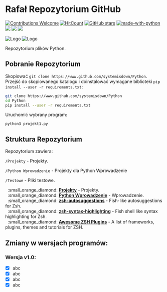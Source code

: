 # Rafał Repozytorium GitHub

[![Contributions Welcome](https://img.shields.io/badge/contributions-welcome-brightgreen.svg?style=round)](https://github.com/systemisdown/Python/issues)
[![HitCount](http://hits.dwyl.com/systemisdown/Python.svg)](http://hits.dwyl.com/systemisdown/Python)
[![GitHub stars](https://img.shields.io/github/stars/systemisdown/Python.svg?style=social&label=Star&maxAge=2592000)](https://github.com/systemisdown/Python/stargazers)
[![made-with-python](https://img.shields.io/badge/Made%20with-Python-1f425f.svg)](https://www.python.org/)
![](https://img.shields.io/badge/Python-2-blue)
![](https://img.shields.io/badge/Python-3-blue)
![](https://img.shields.io/badge/platform-Windows%20%7C%20Linux%20%7C%20KaliLinux%20%7C%20ParrotOs-blue)


![Logo](https://github.com/systemisdown/Python/blob/main/logo2.png)
![Logo](https://github.com/systemisdown/Python/blob/main/logo1.png)

Repozytorium plików Python.


## Pobranie Repozytorium

Skopiować `git clone https://www.github.com/systemisdown/Python`. Przejść do skopiowanego katalogu i doinstalować wymagane biblioteki `pip install --user -r requirements.txt`:

```bash
git clone https://www.github.com/systemisdown/Python
cd Python
pip install --user -r requirements.txt
```

Uruchomić wybrany program:

`python3 projekt1.py`


## Struktura Repozytorium
Repozytorium zawiera:

`/Projekty` - Projekty.

`/Python Wprowadzenie` - Projekty dla Python Wprowadzenie

`/Testowe` -  Pliki testowe.  


<p>
&nbsp;&nbsp;:small_orange_diamond: <a href="https://github.com/systemisdown/Python/tree/main/Projekty"><b>Projekty</b></a> - Projekty.<br>
&nbsp;&nbsp;:small_orange_diamond: <a href="https://github.com/systemisdown/Python/tree/main/Python Wprowadzenie"><b>Python Wprowadzenie</b></a> - Wprowadzenie.<br>
&nbsp;&nbsp;:small_orange_diamond: <a href="https://github.com/zsh-users/zsh-autosuggestions"><b>zsh-autosuggestions</b></a> - Fish-like autosuggestions for Zsh.<br>
&nbsp;&nbsp;:small_orange_diamond: <a href="https://github.com/zsh-users/zsh-syntax-highlighting"><b>zsh-syntax-highlighting</b></a> - Fish shell like syntax highlighting for Zsh.<br>
&nbsp;&nbsp;:small_orange_diamond: <a href="https://github.com/unixorn/awesome-zsh-plugins"><b>Awesome ZSH Plugins</b></a> - A list of frameworks, plugins, themes and tutorials for ZSH.<br>
</p>



## Zmiany w wersjach programów:

### Wersja v1.0:
- [x] abc
- [x] abc
- [x] abc
- [x] abc
